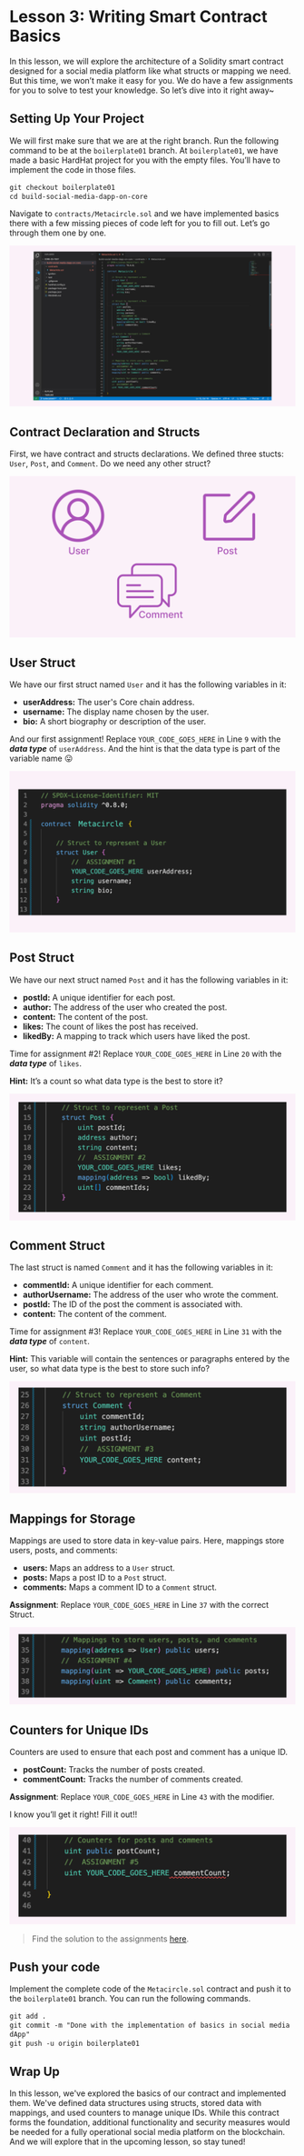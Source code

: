 # Lesson 3: Writing Smart Contract Basics

In this lesson, we will explore the architecture of a Solidity smart contract designed for a social media platform like what structs or mapping we need. But this time, we won’t make it easy for you. We do have a few assignments for you to solve to test your knowledge. So let’s dive into it right away~

## Setting Up Your Project

We will first make sure that we are at the right branch. Run the following command to be at the `boilerplate01` branch. At `boilerplate01`, we have made a basic HardHat project for you with the empty files. You’ll have to implement the code in those files.

```
git checkout boilerplate01
cd build-social-media-dapp-on-core
```

Navigate to `contracts/Metacircle.sol` and we have implemented basics there with a few missing pieces of code left for you to fill out. Let’s go through them one by one.

![core c5 (10).jpg](https://github.com/0xmetaschool/Learning-Projects/blob/main/assests_for_all/core-c5-build-decentralized-sm-dapp/3.%20Writing%20Smart%20Contract%20Basics/core_c5_(10).jpg?raw=true)

## Contract Declaration and Structs

First, we have contract and structs declarations. We defined three stucts: `User`, `Post`, and `Comment`. Do we need any other struct?

![core c5 (7).jpg](https://github.com/0xmetaschool/Learning-Projects/blob/main/assests_for_all/core-c5-build-decentralized-sm-dapp/3.%20Writing%20Smart%20Contract%20Basics/core_c5_(7).jpg?raw=true)

## User Struct

We have our first struct named `User` and it has the following variables in it:

- **userAddress:** The user's Core chain address.
- **username:** The display name chosen by the user.
- **bio:** A short biography or description of the user.

And our first assignment! Replace `YOUR_CODE_GOES_HERE` in Line `9` with the ***data type*** of `userAddress`. And the hint is that the data type is part of the variable name 😛

![core c5 (9).jpg](https://github.com/0xmetaschool/Learning-Projects/blob/main/assests_for_all/core-c5-build-decentralized-sm-dapp/3.%20Writing%20Smart%20Contract%20Basics/core_c5_(9).jpg?raw=true)

## Post Struct

We have our next struct named `Post` and it has the following variables in it:

- **postId:** A unique identifier for each post.
- **author:** The address of the user who created the post.
- **content:** The content of the post.
- **likes:** The count of likes the post has received.
- **likedBy:** A mapping to track which users have liked the post.

Time for assignment #2! Replace `YOUR_CODE_GOES_HERE` in Line `20` with the ***data type*** of `likes`. 

**Hint:** It’s a count so what data type is the best to store it?

![core c5 (3).jpg](https://github.com/0xmetaschool/Learning-Projects/blob/main/assests_for_all/core-c5-build-decentralized-sm-dapp/3.%20Writing%20Smart%20Contract%20Basics/core_c5_(3).jpg?raw=true)

## Comment Struct

The last struct is named `Comment` and it has the following variables in it:

- **commentId:** A unique identifier for each comment.
- **authorUsername:** The address of the user who wrote the comment.
- **postId:** The ID of the post the comment is associated with.
- **content:** The content of the comment.

Time for assignment #3! Replace `YOUR_CODE_GOES_HERE` in Line `31` with the ***data type*** of `content`. 

**Hint:** This variable will contain the sentences or paragraphs entered by the user, so what data type is the best to store such info?

![core c5 (4).jpg](https://github.com/0xmetaschool/Learning-Projects/blob/main/assests_for_all/core-c5-build-decentralized-sm-dapp/3.%20Writing%20Smart%20Contract%20Basics/core_c5_(4).jpg?raw=true)

## Mappings for Storage

Mappings are used to store data in key-value pairs. Here, mappings store users, posts, and comments:

- **users:** Maps an address to a `User` struct.
- **posts:** Maps a post ID to a `Post` struct.
- **comments:** Maps a comment ID to a `Comment` struct.

**Assignment**: Replace `YOUR_CODE_GOES_HERE` in Line `37` with the correct Struct.

![core c5 (5).jpg](https://github.com/0xmetaschool/Learning-Projects/blob/main/assests_for_all/core-c5-build-decentralized-sm-dapp/3.%20Writing%20Smart%20Contract%20Basics/core_c5_(5).jpg?raw=true)

## Counters for Unique IDs

Counters are used to ensure that each post and comment has a unique ID.

- **postCount:** Tracks the number of posts created.
- **commentCount:** Tracks the number of comments created.

**Assignment**: Replace `YOUR_CODE_GOES_HERE` in Line `43` with the modifier.

I know you’ll get it right! Fill it out!!

![core c5 (6).jpg](https://github.com/0xmetaschool/Learning-Projects/blob/main/assests_for_all/core-c5-build-decentralized-sm-dapp/3.%20Writing%20Smart%20Contract%20Basics/core_c5_(6).jpg?raw=true)

> Find the solution to the assignments [here](https://github.com/0xmetaschool/build-social-media-dapp-on-core/blob/solution-to-assigments/contracts/Metacircle_01.sol).
> 

## Push your code

Implement the complete code of the `Metacircle.sol` contract and push it to the `boilerplate01` branch. You can run the following commands.

```
git add .
git commit -m "Done with the implementation of basics in social media dApp"
git push -u origin boilerplate01
```

## Wrap Up

In this lesson, we've explored the basics of our contract and implemented them. We've defined data structures using structs, stored data with mappings, and used counters to manage unique IDs. While this contract forms the foundation, additional functionality and security measures would be needed for a fully operational social media platform on the blockchain. And we will explore that in the upcoming lesson, so stay tuned!